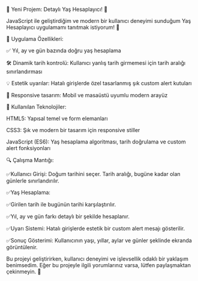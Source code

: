 🎉 Yeni Projem: Detaylı Yaş Hesaplayıcı! 🎉

 JavaScript ile geliştirdiğim ve modern bir kullanıcı deneyimi sunduğum Yaş Hesaplayıcı uygulamamı tanıtmak istiyorum! 🎯

📌 Uygulama Özellikleri:

✅ Yıl, ay ve gün bazında doğru yaş hesaplama

🛠️ Dinamik tarih kontrolü: Kullanıcı yanlış tarih girmemesi için tarih aralığı sınırlandırması

💡 Estetik uyarılar: Hatalı girişlerde özel tasarlanmış şık custom alert kutuları

🎨 Responsive tasarım: Mobil ve masaüstü uyumlu modern arayüz


📂 Kullanılan Teknolojiler:

HTML5: Yapısal temel ve form elemanları

CSS3: Şık ve modern bir tasarım için responsive stiller

JavaScript (ES6): Yaş hesaplama algoritması, tarih doğrulama ve custom alert fonksiyonları



🔍 Çalışma Mantığı:

✅Kullanıcı Girişi: Doğum tarihini seçer. Tarih aralığı, bugüne kadar olan günlerle sınırlandırılır.

✅Yaş Hesaplama:

✅Girilen tarih ile bugünün tarihi karşılaştırılır.

✅Yıl, ay ve gün farkı detaylı bir şekilde hesaplanır.

✅Uyarı Sistemi: Hatalı girişlerde estetik bir custom alert mesajı gösterilir.

✅Sonuç Gösterimi: Kullanıcının yaşı, yıllar, aylar ve günler şeklinde ekranda görüntülenir.


Bu projeyi geliştirirken, kullanıcı deneyimi ve işlevsellik odaklı bir yaklaşım benimsedim.
Eğer bu projeyle ilgili yorumlarınız varsa, lütfen paylaşmaktan çekinmeyin. 🌟
